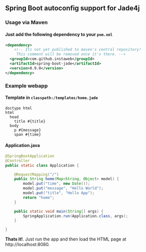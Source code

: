 ## Spring Boot autoconfig support for Jade4j

### Usage via Maven 
#### Just add the following dependency to your `pom.xml`
```xml
<dependency>
	<!-- Its not yet published to maven's central repository!
	 This comment will be removed once it's there. -->
  <groupId>com.github.instaweb</groupId>
  <artifactId>spring-boot-jade</artifactId>
  <version>0.9.0</version>
</dependency>
```


### Example webapp
#### Template in `classpath:/templates/home.jade`

```jade
doctype html
html
  head
    title #{title}
  body
    p #{message}
    span #{time}
```

#### Application.java

```java
@SpringBootApplication
@Controller
public static class Application {

	@RequestMapping("/")
	public String home(Map<String, Object> model) {
		model.put("time", new Date());
		model.put("message", "Hello World");
		model.put("title", "Hello App");
		return "home";
	}

	public static void main(String[] args) {
		SpringApplication.run(Application.class, args);
	}

}
```

**Thats it!**. Just run the app and then load the HTML page at http://localhost:8080.


